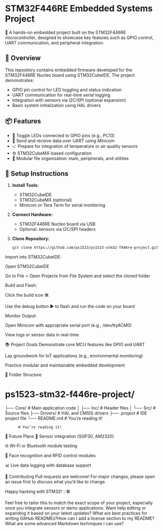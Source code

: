 # STM32F446RE Embedded Systems Project

🚀 A hands-on embedded project built on the STM32F446RE microcontroller, designed to showcase key features such as GPIO control, UART communication, and peripheral integration.

## 🧠 Overview

This repository contains embedded firmware developed for the STM32F446RE Nucleo board using STM32CubeIDE. The project demonstrates:

- GPIO pin control for LED toggling and status indication
- UART communication for real-time serial logging
- Integration with sensors via I2C/SPI (optional expansion)
- Basic system initialization using HAL drivers

## 📦 Features

- 🔴 Toggle LEDs connected to GPIO pins (e.g., PC13)
- 📡 Send and receive data over UART using Minicom
- 📈 Prepare for integration of temperature or air quality sensors
- ⚙️ STM32CubeMX-based configuration
- 📁 Modular file organization: main, peripherals, and utilities

## 🔧 Setup Instructions

1. **Install Tools:**
   - STM32CubeIDE
   - STM32CubeMX (optional)
   - Minicom or Tera Term for serial monitoring

2. **Connect Hardware:**
   - STM32F446RE Nucleo board via USB
   - Optional: sensors via I2C/SPI headers

3. **Clone Repository:**
   ```bash
   git clone https://github.com/ps1523/ps1523-stm32-f446re-project.git
Import into STM32CubeIDE:

Open STM32CubeIDE

Go to File > Open Projects from File System and select the cloned folder

Build and Flash:

Click the build icon 🛠️

Use the debug button ▶️ to flash and run the code on your board

Monitor Output:

Open Minicom with appropriate serial port (e.g., /dev/ttyACM0)

View logs or sensor data in real-time

📚 Project Goals
Demonstrate core MCU features like GPIO and UART

Lay groundwork for IoT applications (e.g., environmental monitoring)

Practice modular and maintainable embedded development

📁 Folder Structure

# ps1523-stm32-f446re-project/
├── Core/                 # Main application code
│   ├── Inc/              # Header files
│   └── Src/              # Source files
├── Drivers/              # HAL and CMSIS drivers
├── .project              # IDE project file
└── README.md             # You’re reading it! 
         
          # You’re reading it!


📣 Future Plans
🧪 Sensor integration (SGP30, AM2320)

🌐 Wi-Fi or Bluetooth module testing

🎯 Face recognition and RFID control modules

📊 Live data logging with database support

🤝 Contributing
Pull requests are welcome! For major changes, please open an issue first to discuss what you’d like to change.

Happy hacking with STM32! 💡🛠️


Feel free to tailor this to match the exact scope of your project, especially once you integrate sensors or demo applications. Want help editing or expanding it based on your latest updates?
What are best practices for writing GitHub READMEs?How can I add a license section to my README?What are some advanced Markdown techniques I can use?
